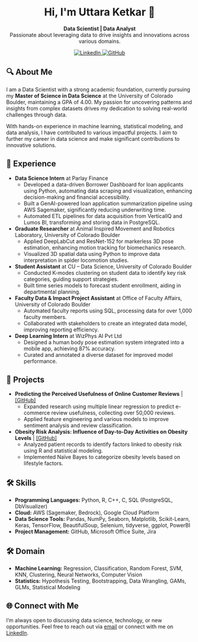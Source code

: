 <h1 align="center">Hi, I'm Uttara Ketkar 👋</h1>

<p align="center">
  <strong>Data Scientist | Data Analyst</strong><br>
  Passionate about leveraging data to drive insights and innovations across various domains.
</p>

<p align="center">
  <a href="https://www.linkedin.com/in/uttaraketkar/" target="_blank">
    <img src="https://img.shields.io/badge/LinkedIn-blue?style=for-the-badge&logo=linkedin" alt="LinkedIn">
  </a>
  <a href="https://github.com/UttaraKet1607" target="_blank">
    <img src="https://img.shields.io/badge/GitHub-gray?style=for-the-badge&logo=github" alt="GitHub">
  </a>
</p>

<h2>🔍 About Me</h2>
<p>
  I am a Data Scientist with a strong academic foundation, currently pursuing my <strong>Master of Science in Data Science</strong> at the University of Colorado Boulder, maintaining a GPA of 4.00. My passion for uncovering patterns and insights from complex datasets drives my dedication to solving real-world challenges through data.
</p>
<p>
  With hands-on experience in machine learning, statistical modeling, and data analysis, I have contributed to various impactful projects. I aim to further my career in data science and make significant contributions to innovative solutions.
</p>

<h2>💼 Experience</h2>
<ul>
  <li><strong>Data Science Intern</strong> at Parlay Finance
    <ul>
      <li>Developed a data-driven Borrower Dashboard for loan applicants using Python, automating data scraping and visualization, enhancing decision-making and financial accessibility.</li>
      <li>Built a GenAI-powered loan application summarization pipeline using AWS Sagemaker, significantly reducing underwriting time.</li>
      <li>Automated ETL pipelines for data acquisition from VerticalIQ and Lumos BI, transforming and storing data in PostgreSQL.</li>
    </ul>
  </li>
  <li><strong>Graduate Researcher</strong> at Animal Inspired Movement and Robotics Laboratory, University of Colorado Boulder
    <ul>
      <li>Applied DeepLabCut and ResNet-152 for markerless 3D pose estimation, enhancing motion tracking for biomechanics research.</li>
      <li>Visualized 3D spatial data using Python to improve data interpretation in spider locomotion studies.</li>
    </ul>
  </li>
  <li><strong>Student Assistant</strong> at CU – Data Science, University of Colorado Boulder
    <ul>
      <li>Conducted K-modes clustering on student data to identify key risk categories, guiding support strategies.</li>
      <li>Built time series models to forecast student enrollment, aiding in departmental planning.</li>
    </ul>
  </li>
  <li><strong>Faculty Data & Impact Project Assistant</strong> at Office of Faculty Affairs, University of Colorado Boulder
    <ul>
      <li>Automated faculty reports using SQL, processing data for over 1,000 faculty members.</li>
      <li>Collaborated with stakeholders to create an integrated data model, improving reporting efficiency.</li>
    </ul>
  </li>
  <li><strong>Deep Learning Intern</strong> at WizPhys AI Pvt Ltd
    <ul>
      <li>Designed a human body pose estimation system integrated into a mobile app, achieving 87% accuracy.</li>
      <li>Curated and annotated a diverse dataset for improved model performance.</li>
    </ul>
  </li>
</ul>

<h2>🚀 Projects</h2>
<ul>
  <li><strong>Predicting the Perceived Usefulness of Online Customer Reviews</strong> | <a href="https://github.com/pconnell/CSCI-Final-Project">[GitHub]</a>
    <ul>
      <li>Expanded research using multiple linear regression to predict e-commerce review usefulness, collecting over 50,000 reviews.</li>
      <li>Applied feature engineering and various models to improve sentiment analysis and review classification.</li>
    </ul>
  </li>
  <li><strong>Obesity Risk Analysis: Influence of Day-to-Day Activities on Obesity Levels</strong> | <a href="https://github.com/aneeshkhole/aneeshkhole.github.io">[GitHub]</a>
    <ul>
      <li>Analyzed patient records to identify factors linked to obesity risk using R and statistical modeling.</li>
      <li>Implemented Naïve Bayes to categorize obesity levels based on lifestyle factors.</li>
    </ul>
  </li>
</ul>

<h2>🛠️ Skills</h2>
<ul>
  <li><strong>Programming Languages:</strong> Python, R, C++, C, SQL (PostgreSQL, DbVisualizer)</li>
  <li><strong>Cloud:</strong> AWS (Sagemaker, Bedrock), Google Cloud Platform</li>
  <li><strong>Data Science Tools:</strong> Pandas, NumPy, Seaborn, Matplotlib, Scikit-Learn, Keras, TensorFlow, BeautifulSoup, Selenium, tidyverse, ggplot, PowerBI</li>
  <li><strong>Project Management:</strong> GitHub, Microsoft Office Suite, Jira</li>
</ul>

<h2>🛠️ Domain</h2>
<ul>
  <li><strong>Machine Learning:</strong> Regression, Classification, Random Forest, SVM, KNN, Clustering, Neural Networks, Computer Vision</li>
  <li><strong>Statistics:</strong> Hypothesis Testing, Bootstrapping, Data Wrangling, GAMs, GLMs, Statistical Modeling</li>
</ul>

<h2>🌐 Connect with Me</h2>
<p>
  I’m always open to discussing data science, technology, or new opportunities. Feel free to reach out via <a href="mailto:uttara.ketkar@colorado.edu">email</a> or connect with me on <a href="https://www.linkedin.com/in/uttaraketkar/">LinkedIn</a>.
</p>
